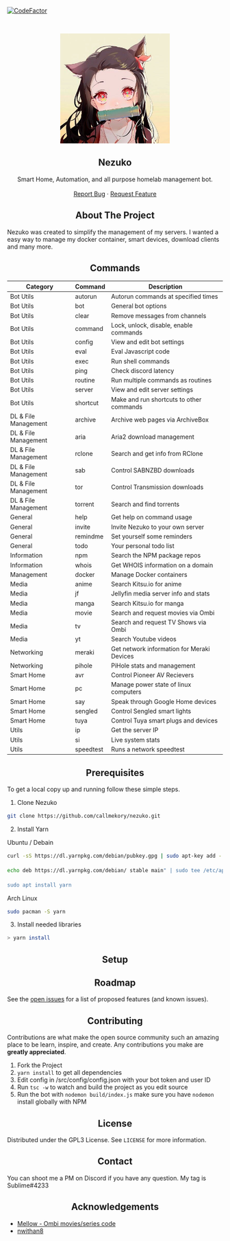 [![CodeFactor](https://www.codefactor.io/repository/github/callmekory/nezuko/badge)](https://www.codefactor.io/repository/github/callmekory/nezuko)

<!------------------------- PROJECT LoggerO ------------------------->
<br />
<p align="center">
  <a href="https://github.com/callmekory/nezuko">
    <img src="src/core/images/logo.png" alt="Loggero" width="256" height="256">
  </a>

<h2 align="center"><b>Nezuko</b></h2>

  <p align="center">
    Smart Home, Automation, and all purpose homelab management bot.
    <br />
    <br />
    <a href="https://github.com/callmekory/nezuko/issues">Report Bug</a>
    ·
    <a href="https://github.com/callmekory/nezuko/issues">Request Feature</a>
  </p>
</p>

<!------------------------- ABOUT THE PROJECT ------------------------->

<h2 align="center"><b>About The Project</b></h2>

Nezuko was created to simplify the management of my servers. I wanted a easy way to manage my docker container, smart devices, download clients and many more.

<!------------------------- COMMANDS ------------------------->

<h2 align="center"><b>Commands</b></h2>

| Category             | Command   | Description                                |
| -------------------- | --------- | ------------------------------------------ |
| Bot Utils            | autorun   | Autorun commands at specified times        |
| Bot Utils            | bot       | General bot options                        |
| Bot Utils            | clear     | Remove messages from channels              |
| Bot Utils            | command   | Lock, unlock, disable, enable commands     |
| Bot Utils            | config    | View and edit bot settings                 |
| Bot Utils            | eval      | Eval Javascript code                       |
| Bot Utils            | exec      | Run shell commands                         |
| Bot Utils            | ping      | Check discord latency                      |
| Bot Utils            | routine   | Run multiple commands as routines          |
| Bot Utils            | server    | View and edit server settings              |
| Bot Utils            | shortcut  | Make and run shortcuts to other commands   |
| DL & File Management | archive   | Archive web pages via ArchiveBox           |
| DL & File Management | aria      | Aria2 download management                  |
| DL & File Management | rclone    | Search and get info from RClone            |
| DL & File Management | sab       | Control SABNZBD downloads                  |
| DL & File Management | tor       | Control Transmission downloads             |
| DL & File Management | torrent   | Search and find torrents                   |
| General              | help      | Get help on command usage                  |
| General              | invite    | Invite Nezuko to your own server           |
| General              | remindme  | Set yourself some reminders                |
| General              | todo      | Your personal todo list                    |
| Information          | npm       | Search the NPM package repos               |
| Information          | whois     | Get WHOIS information on a domain          |
| Management           | docker    | Manage Docker containers                   |
| Media                | anime     | Search Kitsu.io for anime                  |
| Media                | jf        | Jellyfin media server info and stats       |
| Media                | manga     | Search Kitsu.io for manga                  |
| Media                | movie     | Search and request movies via Ombi         |
| Media                | tv        | Search and request TV Shows via Ombi       |
| Media                | yt        | Search Youtube videos                      |
| Networking           | meraki    | Get network information for Meraki Devices |
| Networking           | pihole    | PiHole stats and management                |
| Smart Home           | avr       | Control Pioneer AV Recievers               |
| Smart Home           | pc        | Manage power state of linux computers      |
| Smart Home           | say       | Speak through Google Home devices          |
| Smart Home           | sengled   | Control Sengled smart lights               |
| Smart Home           | tuya      | Control Tuya smart plugs and devices       |
| Utils                | ip        | Get the server IP                          |
| Utils                | si        | Live system stats                          |
| Utils                | speedtest | Runs a network speedtest                   |



<!------------------------- GETTING STARTED ------------------------->

<h2 align="center"><b>Prerequisites</b></h2>

To get a local copy up and running follow these simple steps.

1. Clone Nezuko

```sh
git clone https://github.com/callmekory/nezuko.git
```

2. Install Yarn

Ubuntu / Debain

```sh
curl -sS https://dl.yarnpkg.com/debian/pubkey.gpg | sudo apt-key add -

echo deb https://dl.yarnpkg.com/debian/ stable main" | sudo tee /etc/apt/sources.list.d/yarn.list

sudo apt install yarn
```

Arch Linux

```sh
sudo pacman -S yarn
```

3. Install needed libraries

```sh
> yarn install
```

<h2 align="center"><b>Setup</b></h2>




<h2 align="center"><b>Roadmap</b></h2>

See the [open issues](https://github.com/callmekory/nezuko/issues) for a
list of proposed features (and known issues).

<!------------------------- CONTRIBUTING ------------------------->

<h2 align="center"><b>Contributing</b></h2>

Contributions are what make the open source community such an amazing place to
be learn, inspire, and create. Any contributions you make are **greatly
appreciated**.

1. Fork the Project
2. `yarn install` to get all dependencies
3. Edit config in /src/config/config.json with your bot token and user ID
4. Run `tsc -w` to watch and build the project as you edit source
5. Run the bot with `nodemon build/index.js` make sure you have `nodemon` install globally with NPM

<!------------------------- LICENSE ------------------------->

<h2 align="center"><b>License</b></h2>

Distributed under the GPL3 License. See `LICENSE` for more information.

<!------------------------- CONTACT ------------------------->

<h2 align="center"><b>Contact</b></h2>

You can shoot me a PM on Discord if you have any question. My tag is Sublime#4233

<!------------------------- ACKNOWLEDGEMENTS ------------------------->

<h2 align="center"><b>Acknowledgements</b></h2>

- [Mellow - Ombi movies/series code](https://github.com/v0idp/Mellow)
- [nwithan8](https://github.com/nwithan8)

<!------------------------- MARKDOWN LINKS & IMAGES ------------------------->
